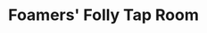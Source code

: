 ---
title: "Foamers' Folly Tap Room"
url: /pitt-meadows/foamers-folly-tap-room/
shop: Spirituosen
---